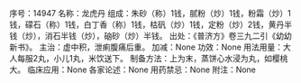 序号：14947
名称：龙虎丹
组成：朱砂（称）1钱，腻粉（炒）1钱，粉霜（炒）1钱，礞石（称）1钱，白丁香（称）1钱，枯矾（炒）1钱，定粉（炒）2钱，黄丹半钱（炒），消石半钱（炒），硇砂（炒）半钱。
出处：《普济方》卷三九二引《幼幼新书》。
主治：虚中积，泄痢腹痛后重。
加减：None
功效：None
用法用量：大人每服2丸，小儿1丸，米饮送下。
制备方法：上为末，蒸饼心水浸为丸，如樱桃大。
临床应用：None
各家论述：None
用药禁忌：None
附注：None

